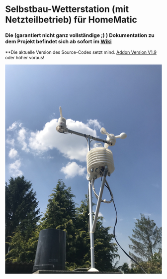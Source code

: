 # Selbstbau-Wetterstation (mit Netzteilbetrieb) für HomeMatic 

### Die (garantiert nicht ganz vollständige ;) ) Dokumentation zu dem Projekt befindet sich ab sofort im [Wiki](https://github.com/jp112sdl/HB-UNI-Sen-WEA/wiki)

**Die aktuelle Version des Source-Codes setzt mind. [Addon Version V1.9](https://github.com/jp112sdl/HB-UNI-Sen-WEA/wiki/Addon) oder höher voraus!

![complete](Images/4.png)
